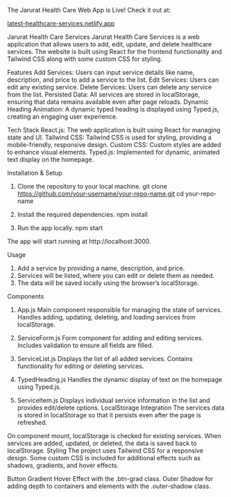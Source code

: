 The Jarurat Health Care Web App is Live! Check it out at:

[latest-healthcare-services.netlify.app](https://latest-healthcare-services.netlify.app/)

Jarurat Health Care Services
Jarurat Health Care Services is a web application that allows users to add, edit, update, and delete healthcare services. The website is built using React for the frontend functionality and Tailwind CSS along with some custom CSS for styling.

Features
Add Services: Users can input service details like name, description, and price to add a service to the list.
Edit Services: Users can edit any existing service.
Delete Services: Users can delete any service from the list.
Persisted Data: All services are stored in localStorage, ensuring that data remains available even after page reloads.
Dynamic Heading Animation: A dynamic typed heading is displayed using Typed.js, creating an engaging user experience.

Tech Stack
React.js: The web application is built using React for managing state and UI.
Tailwind CSS: Tailwind CSS is used for styling, providing a mobile-friendly, responsive design.
Custom CSS: Custom styles are added to enhance visual elements.
Typed.js: Implemented for dynamic, animated text display on the homepage.

Installation & Setup
1. Clone the repository to your local machine.
git clone https://github.com/your-username/your-repo-name.git
cd your-repo-name

2. Install the required dependencies.
npm install

3. Run the app locally.
npm start

The app will start running at http://localhost:3000.

Usage
1. Add a service by providing a name, description, and price.
2. Services will be listed, where you can edit or delete them as needed.
3. The data will be saved locally using the browser’s localStorage.

Components

1. App.js
Main component responsible for managing the state of services.
Handles adding, updating, deleting, and loading services from localStorage.

2. ServiceForm.js
Form component for adding and editing services.
Includes validation to ensure all fields are filled.
3. ServiceList.js
Displays the list of all added services.
Contains functionality for editing or deleting services.
4. TypedHeading.js
Handles the dynamic display of text on the homepage using Typed.js.
5. ServiceItem.js
Displays individual service information in the list and provides edit/delete options.
LocalStorage Integration
The services data is stored in localStorage so that it persists even after the page is refreshed.

On component mount, localStorage is checked for existing services.
When services are added, updated, or deleted, the data is saved back to localStorage.
Styling
The project uses Tailwind CSS for a responsive design. Some custom CSS is included for additional effects such as shadows, gradients, and hover effects.

Button Gradient Hover Effect with the .btn-grad class.
Outer Shadow for adding depth to containers and elements with the .outer-shadow class.